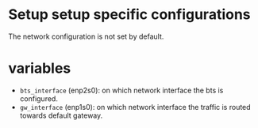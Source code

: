 # Setup setup specific configurations

The network configuration is not set by default.

# variables

- `bts_interface` (enp2s0): on which network interface the bts is configured.
- `gw_interface` (enp1s0): on which network interface the traffic is routed towards default gateway.

